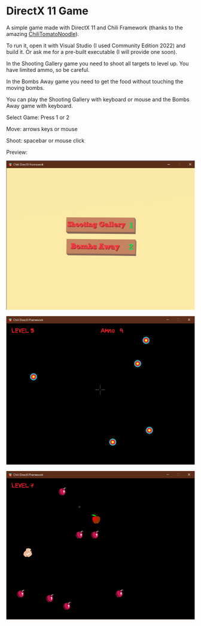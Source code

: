 # DirectX 11 Game

A simple game made with DirectX 11 and Chili Framework (thanks to the amazing [ChiliTomatoNoodle](https://www.youtube.com/@ChiliTomatoNoodle)).

To run it, open it with Visual Studio (I used Community Edition 2022) and build it. Or ask me for a pre-built executable (I will provide one soon).

In the Shooting Gallery game you need to shoot all targets to level up. You have limited ammo, so be careful.

In the Bombs Away game you need to get the food without touching the moving bombs.

You can play the Shooting Gallery with keyboard or mouse and the Bombs Away game with keyboard.

Select Game: Press 1 or 2

Move: arrows keys or mouse

Shoot: spacebar or mouse click

Preview:

![preview image](preview1.png)

![preview image](preview2.png)

![preview image](preview3.png)
